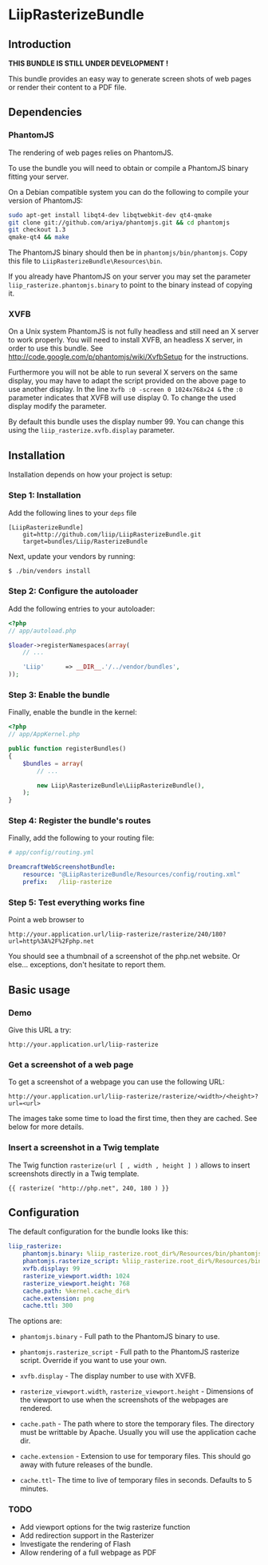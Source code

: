 # LiipRasterizeBundle

## Introduction

**THIS BUNDLE IS STILL UNDER DEVELOPMENT !**

This bundle provides an easy way to generate screen shots of web pages or render their content
to a PDF file.

## Dependencies

### PhantomJS

The rendering of web pages relies on PhantomJS.

To use the bundle you will need to obtain or compile a PhantomJS binary fitting your server.

On a Debian compatible system you can do the following to compile your version of PhantomJS:

``` bash
sudo apt-get install libqt4-dev libqtwebkit-dev qt4-qmake
git clone git://github.com/ariya/phantomjs.git && cd phantomjs
git checkout 1.3
qmake-qt4 && make
```

The PhantomJS binary should then be in `phantomjs/bin/phantomjs`. Copy this file to
`LiipRasterizeBundle\Resources\bin`.

If you already have PhantomJS on your server you may set the parameter
`liip_rasterize.phantomjs.binary` to point to the binary instead of copying
it.

### XVFB

On a Unix system PhantomJS is not fully headless and still need an X server to work
properly. You will need to install XVFB, an headless X server, in order to use this
bundle. See http://code.google.com/p/phantomjs/wiki/XvfbSetup for the instructions.

Furthermore you will not be able to run several X servers on the same display, you may
have to adapt the script provided on the above page to use another display. In the line
`Xvfb :0 -screen 0 1024x768x24 &` the `:0` parameter indicates that XVFB will use
display 0. To change the used display modify the parameter.

By default this bundle uses the display number 99. You can change this using the
`liip_rasterize.xvfb.display` parameter.

## Installation

Installation depends on how your project is setup:

### Step 1: Installation

Add the following lines to your ``deps`` file

```
[LiipRasterizeBundle]
    git=http://github.com/liip/LiipRasterizeBundle.git
    target=bundles/Liip/RasterizeBundle
```

Next, update your vendors by running:

``` bash
$ ./bin/vendors install
```

### Step 2: Configure the autoloader

Add the following entries to your autoloader:

``` php
<?php
// app/autoload.php

$loader->registerNamespaces(array(
    // ...

    'Liip'      => __DIR__.'/../vendor/bundles',
));
```

### Step 3: Enable the bundle

Finally, enable the bundle in the kernel:

``` php
<?php
// app/AppKernel.php

public function registerBundles()
{
    $bundles = array(
        // ...

        new Liip\RasterizeBundle\LiipRasterizeBundle(),
    );
}
```

### Step 4: Register the bundle's routes

Finally, add the following to your routing file:

``` yaml
# app/config/routing.yml

DreamcraftWebScreenshotBundle:
    resource: "@LiipRasterizeBundle/Resources/config/routing.xml"
    prefix:   /liip-rasterize
```

### Step 5: Test everything works fine

Point a web browser to

    http://your.application.url/liip-rasterize/rasterize/240/180?url=http%3A%2F%2Fphp.net

You should see a thumbnail of a screenshot of the php.net website. Or else... exceptions,
don't hesitate to report them.

## Basic usage

### Demo

Give this URL a try:

    http://your.application.url/liip-rasterize


### Get a screenshot of a web page

To get a screenshot of a webpage you can use the following URL:

    http://your.application.url/liip-rasterize/rasterize/<width>/<height>?url=<url>

The images take some time to load the first time, then they are cached. See below for more details.


### Insert a screenshot in a Twig template

The Twig function `rasterize(url [ , width , height ] )` allows to insert screenshots directly
in a Twig template.

```
{{ rasterize( "http://php.net", 240, 180 ) }}
```

## Configuration

The default configuration for the bundle looks like this:

``` yaml
liip_rasterize:
    phantomjs.binary: %liip_rasterize.root_dir%/Resources/bin/phantomjs
    phantomjs.rasterize_script: %liip_rasterize.root_dir%/Resources/bin/rasterize.js
    xvfb.display: 99
    rasterize_viewport.width: 1024
    rasterize_viewport.height: 768
    cache.path: %kernel.cache_dir%
    cache.extension: png
    cache.ttl: 300
```

The options are:

 - `phantomjs.binary` - Full path to the PhantomJS binary to use.

 - `phantomjs.rasterize_script` - Full path to the PhantomJS rasterize script. Override if
    you want to use your own.

 - `xvfb.display` - The display number to use with XVFB.

 - `rasterize_viewport.width`, `rasterize_viewport.height` - Dimensions of the viewport to
    use when the screenshots of the webpages are rendered.

 - `cache.path` - The path where to store the temporary files. The directory must be
    writtable by Apache. Usually you will use the application cache dir.

 - `cache.extension` - Extension to use for temporary files. This should go away with
    future releases of the bundle.

 - `cache.ttl`- The time to live of temporary files in seconds. Defaults to 5 minutes.

### TODO

 - Add viewport options for the twig rasterize function
 - Add redirection support in the Rasterizer
 - Investigate the rendering of Flash
 - Allow rendering of a full webpage as PDF
